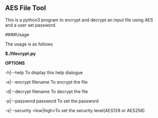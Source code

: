 ## AES File Tool

This is a python3 program to encrypt and decrypt an input file using AES and a user set password.

####Usage

The usage is as follows

**$./filecrypt.py <options>**

**OPTIONS**

-h|--help               To display this help dialogue

-e|--encrypt filename   To encrypt the file

-d|--decrypt filename   To decrypt the file

-p|--password password  To set the password

-s|--security <low|high>To set the security level(AES128 or AES256)
